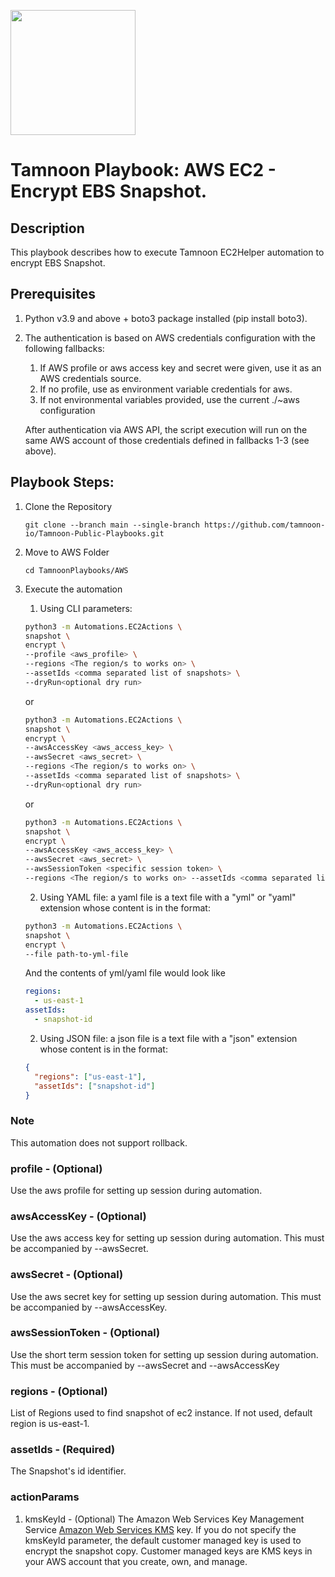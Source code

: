 
[comment]: <> (This is a readonly file, do not edit directly, to change update the snapshot_encrypt.json)
<img src='../../../../TamnoonPlaybooks/images/icons/Tamnoon.png' width = '200' />

# Tamnoon Playbook: AWS EC2 - Encrypt EBS Snapshot.
## Description

This playbook describes how to execute Tamnoon EC2Helper automation to encrypt EBS Snapshot.  
## Prerequisites
1. Python v3.9 and above + boto3 package installed (pip install boto3).  
2. The authentication is based on AWS credentials configuration with the following fallbacks:  
    1. If AWS profile or aws access key and secret were given, use it as an AWS credentials source.  
    2. If no profile, use as environment variable credentials for aws.  
    3. If not environmental variables provided, use the current ./~aws configuration  

    After authentication via AWS API, the script execution will run on the same AWS account of those credentials defined in fallbacks 1-3 (see above).

## Playbook Steps: 


1. Clone the Repository
	``````
	git clone --branch main --single-branch https://github.com/tamnoon-io/Tamnoon-Public-Playbooks.git
	``````

2. Move to AWS Folder
	``````
	cd TamnoonPlaybooks/AWS
	``````

3. Execute the automation

	1. Using CLI parameters:
	``````sh
	python3 -m Automations.EC2Actions \
	snapshot \
	encrypt \
	--profile <aws_profile> \
	--regions <The region/s to works on> \
	--assetIds <comma separated list of snapshots> \
	--dryRun<optional dry run>
	``````
	or  
	``````sh
	python3 -m Automations.EC2Actions \
	snapshot \
	encrypt \
	--awsAccessKey <aws_access_key> \
	--awsSecret <aws_secret> \
	--regions <The region/s to works on> \
	--assetIds <comma separated list of snapshots> \
	--dryRun<optional dry run>
	``````
	or  
	``````sh
	python3 -m Automations.EC2Actions \
	snapshot \
	encrypt \
	--awsAccessKey <aws_access_key> \
	--awsSecret <aws_secret> \
	--awsSessionToken <specific session token> \
	--regions <The region/s to works on> --assetIds <comma separated list of snapshots> --dryRun<optional dry run>
	``````

	2. Using YAML file: a yaml file is a text file with a "yml" or "yaml" extension whose content is in the format:
	``````sh
	python3 -m Automations.EC2Actions \
	snapshot \
	encrypt \
	--file path-to-yml-file
	``````
	And the contents of yml/yaml file would look like  
	``````yaml
	regions:
	  - us-east-1
	assetIds:
	  - snapshot-id
	``````

	2. Using JSON file: a json file is a text file with a "json" extension whose content is in the format:
	``````json
	{
	  "regions": ["us-east-1"],
	  "assetIds": ["snapshot-id"]
	}
	``````
### Note
This automation does not support rollback.
### profile - (Optional)
Use the aws profile for setting up session during automation.
### awsAccessKey - (Optional)
Use the aws access key for setting up session during automation. This must be accompanied by --awsSecret.
### awsSecret - (Optional)
Use the aws secret key for setting up session during automation. This must be accompanied by --awsAccessKey.
### awsSessionToken - (Optional)
Use the short term session token for setting up session during automation. This must be accompanied by --awsSecret and --awsAccessKey
### regions - (Optional)
List of Regions used to find snapshot of ec2 instance. If not used, default region is us-east-1.
### assetIds - (Required)
The Snapshot's id identifier.
### actionParams

  1. kmsKeyId - (Optional) The Amazon Web Services Key Management Service [Amazon Web Services KMS](https://docs.aws.amazon.com/kms/) key. If you do not specify the kmsKeyId parameter, the default customer managed key is used to encrypt the snapshot copy. Customer managed keys are KMS keys in your AWS account that you create, own, and manage.
